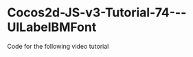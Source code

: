 Cocos2d-JS-v3-Tutorial-74---UILabelBMFont
=========================================

Code for the following video tutorial 
